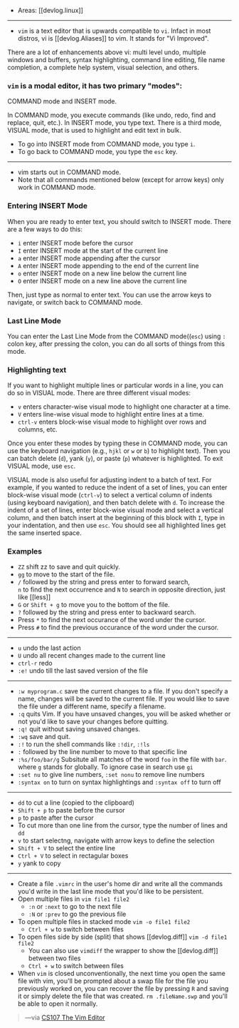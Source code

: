 
- Areas: [[devlog.linux]]

---

- `vim` is a text editor that is upwards compatible to `vi`. Infact in most distros, vi is [[devlog.Aliases]] to vim. It stands for "Vi Improved".

There are a lot of enhancements above vi: multi level undo, multiple windows and buffers, syntax highlighting, command line editing, file name completion, a complete help system, visual selection, and others.

### `vim` is a modal editor, it has two primary "modes":

COMMAND mode and INSERT mode.

In COMMAND mode, you execute commands (like undo, redo, find and replace, quit, etc.). In INSERT mode, you type text. There is a third mode, VISUAL mode, that is used to highlight and edit text in bulk.

- To go into INSERT mode from COMMAND mode, you type `i`.
- To go back to COMMAND mode, you type the `esc` key.

---

- <span class="underline">vim starts out in COMMAND mode</span>.
- <span class="underline">Note that all commands mentioned below (except for arrow keys) only work in COMMAND mode.</span>

### Entering INSERT Mode

When you are ready to enter text, you should switch to INSERT mode. There are a few ways to do this:

- `i` enter INSERT mode before the cursor
- `I` enter INSERT mode at the start of the current line
- `a` enter INSERT mode appending after the cursor
- `A` enter INSERT mode appending to the end of the current line
- `o` enter INSERT mode on a new line below the current line
- `O` enter INSERT mode on a new line above the current line

Then, just type as normal to enter text. You can use the arrow keys to navigate, or switch back to COMMAND mode.

### Last Line Mode

You can enter the Last Line Mode from the COMMAND mode((`esc`) using `:` colon key, after pressing the colon, you can do all sorts of things from this mode.

### Highlighting text

If you want to highlight multiple lines or particular words in a line, you can do so in VISUAL mode. There are three different visual modes:

- `v` enters character-wise visual mode to highlight one character at a time.
- `V` enters line-wise visual mode to highlight entire lines at a time.
- `ctrl-v` enters block-wise visual mode to highlight over rows and columns, etc.

Once you enter these modes by typing these in COMMAND mode, you can use the keyboard navigation (e.g., `hjkl` or `w` or `b`) to highlight text). Then you can batch delete (`d`), yank (`y`), or paste (`p`) whatever is highlighted. To exit VISUAL mode, use `esc`.

VISUAL mode is also useful for adjusting indent to a batch of text. For example, if you wanted to reduce the indent of a set of lines, you can enter block-wise visual mode (`ctrl-v`) to select a vertical column of indents (using keyboard navigation), and then batch delete with `d`. To increase the indent of a set of lines, enter block-wise visual mode and select a vertical column, and then batch insert at the beginning of this block with `I`, type in your indentation, and then use `esc`. You should see all highlighted lines get the same inserted space.

### Examples

- `ZZ` shift zz to save and quit quickly.
- `gg` to move to the start of the file.
- `/` followed by the string and press enter to forward search,  
  `n` to find the next occurrence and `N` to search in opposite direction, just like [[less]]
- `G` or `Shift + g` to move you to the bottom of the file.
- `?` followed by the string and press enter to backward search.
- Press `*` to find the next occurance of the word under the cursor.
- Press `#` to find the previous occurance of the word under the cursor.

---

- `u` undo the last action
- `U` undo all recent changes made to the current line
- `ctrl-r` redo
- `:e!` undo till the last saved version of the file

---

- `:w myprogram.c` save the current changes to a file. If you don't specify a name, changes will be saved to the current file. If you would like to save the file under a different name, specify a filename.
- `:q` quits Vim. If you have unsaved changes, you will be asked whether or not you'd like to save your changes before quitting.
- `:q!` quit without saving unsaved changes.
- `:wq` save and quit.
- `:!` to run the shell commands like `:!dir`, `:!ls`
- `:` followed by the line number to move to that specific line
- `:%s/foo/bar/g` Subsitute all matches of the word `foo` in the file with `bar`. where `g` stands for globally. To ignore case in search use `gi`
- `:set nu` to give line numbers, `:set nonu` to remove line numbers
- `:syntax on` to turn on syntax highlightings and `:syntax off` to turn off

---

- `dd` to cut a line (copied to the clipboard)
- `Shift + p` to paste before the cursor
- `p` to paste after the cursor
- To cut more than one line from the cursor, type the number of lines and `dd`
- `v` to start selectng, navigate with arrow keys to define the selection
- `Shift + V` to select the entire line
- `Ctrl + V` to select in rectagular boxes
- `y` yank to copy

---

- Create a file `.vimrc` in the user's home dir and write all the commands you'd write in the last line mode that you'd like to be <span class="underline">persistent</span>.
- Open multiple files in `vim file1 file2`
  - `:n` or `:next` to go to the next file
  - `:N` or `:prev` to go the previous file
- To open multiple files in stacked mode `vim -o file1 file2`
  - `Ctrl + w` to switch between files
- To open files side by side (split) that shows [[devlog.diff]] `vim -d file1 file2`
  - You can also use `vimdiff` the wrapper to show the [[devlog.diff]] between two files
  - `Ctrl + w` to switch between files
- When `vim` is closed unconventionally, the next time you open the same file with vim, you'll be prompted about a swap file for the file you previously worked on, you can recover the file by pressing `R` and saving it or simply delete the file that was created. `rm .fileName.swp` and you'll be able to open it normally.

> —via [CS107 The Vim Editor](https://web.stanford.edu/class/archive/cs/cs107/cs107.1218/resources/vim.html)
